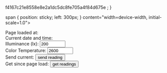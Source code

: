 f4167c21e8558e8e2a1dc5dc8fe705a4f84d675e
;
}

span {
  position: sticky;
  left: 300px;
} content="width=device-width, initial-scale=1.0">
  <link rel="stylesheet" href="style.css">
  <script src="script.js"></script>
  <title>Document</title>
</head>

<body>
  <label for="startTime">Page loaded at: </label><span id="startTime"></span><br>
  <label for="endTime">Current date and time: </label><span id="endTime"></span><br>
  <label for="lux">Illuminance (lx): </label><input type="number" id="lux" value="200" min="10" max="30000"><br>
  <label for="ct">Color Temperature: </label><input type="number" id="ct" min="1500" max="30000" value="2600"><br>
  <label for="send">Send current: </label><input type="button" id="send" value="send reading"><br>
  <label for="request">Get since page load: </label><input type="button" id="request" value="get readings">
  <div id="result">
  </div>
</body>

</html>                                                                                                                                                                                                                                                                                                                                                                                                                                                                                                                                                                                                                                                                                                                                                                                                                                                                                                                                                                                         